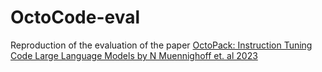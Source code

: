 # OctoCode-eval
Reproduction of the evaluation of the paper [OctoPack: Instruction Tuning Code Large Language Models by N Muennighoff et. al 2023](https://arxiv.org/abs/2308.07124)
